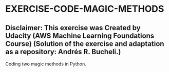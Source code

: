 # EXERCISE-CODE-MAGIC-METHODS

## Disclaimer: This exercise was Created by Udacity (AWS Machine Learning Foundations Course) (Solution of the exercise and adaptation as a repository: Andrés R. Bucheli.)

Coding two magic methods in Python.
